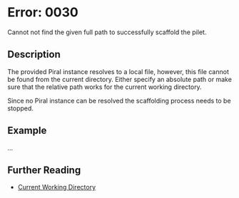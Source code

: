 # Error: 0030

Cannot not find the given full path to successfully scaffold the pilet.

## Description

The provided Piral instance resolves to a local file, however, this file cannot be found from the
current directory. Either specify an absolute path or make sure that the relative path works for
the current working directory.

Since no Piral instance can be resolved the scaffolding process needs to be stopped.

## Example

...

## Further Reading

 - [Current Working Directory](https://en.wikipedia.org/wiki/Working_directory)
